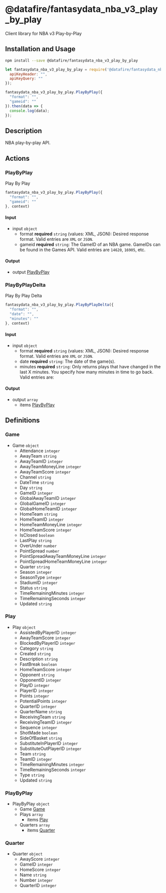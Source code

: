 # @datafire/fantasydata_nba_v3_play_by_play

Client library for NBA v3 Play-by-Play

## Installation and Usage
```bash
npm install --save @datafire/fantasydata_nba_v3_play_by_play
```
```js
let fantasydata_nba_v3_play_by_play = require('@datafire/fantasydata_nba_v3_play_by_play').create({
  apiKeyHeader: "",
  apiKeyQuery: ""
});

fantasydata_nba_v3_play_by_play.PlayByPlay({
  "format": "",
  "gameid": ""
}).then(data => {
  console.log(data);
});
```

## Description

NBA play-by-play API.

## Actions

### PlayByPlay
Play By Play


```js
fantasydata_nba_v3_play_by_play.PlayByPlay({
  "format": "",
  "gameid": ""
}, context)
```

#### Input
* input `object`
  * format **required** `string` (values: XML, JSON): Desired response format. Valid entries are <code>XML</code> or <code>JSON</code>.
  * gameid **required** `string`: The GameID of an NBA game.  GameIDs can be found in the Games API.  Valid entries are <code>14620</code>, <code>16905</code>, etc.

#### Output
* output [PlayByPlay](#playbyplay)

### PlayByPlayDelta
Play By Play Delta


```js
fantasydata_nba_v3_play_by_play.PlayByPlayDelta({
  "format": "",
  "date": "",
  "minutes": ""
}, context)
```

#### Input
* input `object`
  * format **required** `string` (values: XML, JSON): Desired response format. Valid entries are <code>XML</code> or <code>JSON</code>.
  * date **required** `string`: The date of the game(s).
  * minutes **required** `string`: Only returns plays that have changed in the last X minutes.  You specify how many minutes in time to go back.  Valid entries are:

#### Output
* output `array`
  * items [PlayByPlay](#playbyplay)



## Definitions

### Game
* Game `object`
  * Attendance `integer`
  * AwayTeam `string`
  * AwayTeamID `integer`
  * AwayTeamMoneyLine `integer`
  * AwayTeamScore `integer`
  * Channel `string`
  * DateTime `string`
  * Day `string`
  * GameID `integer`
  * GlobalAwayTeamID `integer`
  * GlobalGameID `integer`
  * GlobalHomeTeamID `integer`
  * HomeTeam `string`
  * HomeTeamID `integer`
  * HomeTeamMoneyLine `integer`
  * HomeTeamScore `integer`
  * IsClosed `boolean`
  * LastPlay `string`
  * OverUnder `number`
  * PointSpread `number`
  * PointSpreadAwayTeamMoneyLine `integer`
  * PointSpreadHomeTeamMoneyLine `integer`
  * Quarter `string`
  * Season `integer`
  * SeasonType `integer`
  * StadiumID `integer`
  * Status `string`
  * TimeRemainingMinutes `integer`
  * TimeRemainingSeconds `integer`
  * Updated `string`

### Play
* Play `object`
  * AssistedByPlayerID `integer`
  * AwayTeamScore `integer`
  * BlockedByPlayerID `integer`
  * Category `string`
  * Created `string`
  * Description `string`
  * FastBreak `boolean`
  * HomeTeamScore `integer`
  * Opponent `string`
  * OpponentID `integer`
  * PlayID `integer`
  * PlayerID `integer`
  * Points `integer`
  * PotentialPoints `integer`
  * QuarterID `integer`
  * QuarterName `string`
  * ReceivingTeam `string`
  * ReceivingTeamID `integer`
  * Sequence `integer`
  * ShotMade `boolean`
  * SideOfBasket `string`
  * SubstituteInPlayerID `integer`
  * SubstituteOutPlayerID `integer`
  * Team `string`
  * TeamID `integer`
  * TimeRemainingMinutes `integer`
  * TimeRemainingSeconds `integer`
  * Type `string`
  * Updated `string`

### PlayByPlay
* PlayByPlay `object`
  * Game [Game](#game)
  * Plays `array`
    * items [Play](#play)
  * Quarters `array`
    * items [Quarter](#quarter)

### Quarter
* Quarter `object`
  * AwayScore `integer`
  * GameID `integer`
  * HomeScore `integer`
  * Name `string`
  * Number `integer`
  * QuarterID `integer`


